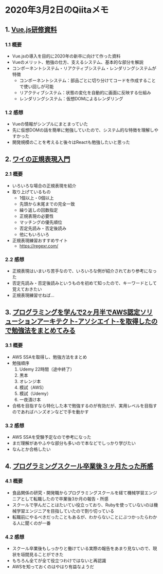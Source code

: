 # 2020年3月2日のQiitaメモ

## 1. [Vue.js研修資料](https://qiita.com/tokki7127/items/b3826db40e275b8e83db)

### 1.1 概要

- Vue.jsの導入を目的に2020年の新卒に向けて作った資料
- Vueのメリット、勉強の仕方、支えるシステム、基本的な部分を解説
- コンポーネントシステム・リアクティブシステム・レンダリングシステムが特徴
  - コンポーネントシステム：部品ごとに切り分けてコードを作成することで使い回しが可能
  - リアクティブシステム：状態の変化を自動的に画面に反映する仕組み
  - レンダリングシステム：仮想DOMによるレンダリング

### 1.2 感想

- Vueの情報がシンプルにまとまっていた
- 先に仮想DOMの話を簡単に勉強していたので、システム的な特徴を理解しやすかった
- 開発規模のことを考えると後々はReactも勉強したいと思った

## 2. [ワイの正規表現入門](https://qiita.com/Yametaro/items/36493c107053ae996b47)

### 2.1 概要

- いろいろな場合の正規表現を紹介
- 取り上げているもの
  - 1個以上・0個以上
  - 先頭から末尾までの完全一致
  - 繰り返しの回数指定
  - 正規表現の必要性
  - マッチングの優先順位
  - 否定先読み・否定後読み
  - 他にもいろいろ
- 正規表現練習おすすめサイト
  - https://regexr.com/

### 2.2 感想

- 正規表現はいまいち苦手なので、いろいろな例が紹介されており参考になった
- 否定先読み・否定後読みというものを初めて知ったので、キーワードとして覚えておきたい
- 正規表現練習せねば…

## 3. [プログラミングを学んで2ヶ月半でAWS認定ソリューションアーキテクト-アソシエイト-を取得したので勉強法をまとめてみる](https://qiita.com/y-suna/items/01ac44a968e9549b36ce)

### 3.1 概要

- AWS SSAを取得し、勉強方法をまとめ
- 勉強順序
  1. Udemy 22時間（途中終了）
  1. 黒本
  1. オレンジ本
  1. 模試（AWS）
  1. 模試（Udemy）
  1. 一夜漬け本
- 合格を目指すなら特化した本で勉強するのが有効だが、実用レベルを目指すのであればハンズオンなどで手を動かす

### 3.2 感想

- AWS SSAを受験予定なので参考になった
- まだ理解があやふやな部分も多いので本などでしっかり学びたい
- なんとか合格したい

## 4. [プログラミングスクール卒業後３ヶ月たった所感](https://qiita.com/fumitrial8/items/0f652c07c9ecfeedc3c2)

### 4.1 概要

- 食品関係の研究・開発職からプログラミングスクールを経て機械学習エンジニアとして転職したので卒業後3か月の報告・所感
- スクールで学んだことはたいてい役立っており、Rubyを使っていないのは機械学習エンジニアを目指していたので割り切っている
- 転職前にやるべきだったこともあるが、わからないことにぶつかったらわかる人に聞くのが一番

### 4.2 感想

- スクール卒業後もしっかりと働けている実際の報告をあまり見ないので、現状を垣間見ることができた
- もちろん全てが全て役立つわけではないと再認識
- AWSを知っておくのはやはり有益なようだ
